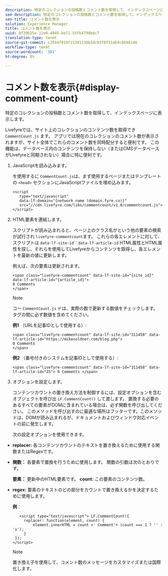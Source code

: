 ```yaml
---
description: 特定のコレクションの投稿数とコメント数を取得して、インデックスページに表示します。
seo-description: 特定のコレクションの投稿数とコメント数を取得して、インデックスページに表示します。
seo-title: コメント数を表示
solution: Experience Manager
title: コメント数を表示
uuid: 0f39b25e-11e0-4945-be71-55fb4798b6c7
translation-type: tm+mt
source-git-commit: c2594f919f153d1230b3dc0370f31d64cb698146
workflow-type: tm+mt
source-wordcount: '381'
ht-degree: 0%

---
```



# コメント数を表示{#display-comment-count}

特定のコレクションの投稿数とコメント数を取得して、インデックスページに表示します。

Livefyreでは、サイト上のコレクションのコンテンツ数を取得でき `CommentCount.js` ます。 アプリでは現在のコレクションのコメント数が表示されますが、サイト全体でこれらのコメント数を同時配分すると便利です。 この機能は、データベース内のコンテンツを保持しない（またはCMSデータベースがLivefyreと同期されない）場合に特に便利です。

1. JavaScriptを読み込みます。

   を使用するに `CommentCount.js`は、まず使用するページまたはテンプレートの `<head>` セクションにJavaScriptファイルを埋め込みます。

   ```
   <script 
      type="text/javascript" 
      data-lf-domain="{network name (domain.fyre.co)}" 
      src="//cdn.livefyre.com/libs/commentcount/v1.0/commentcount.js"> 
   </script>
   ```

1. HTML要素を連結します。

   スクリプトが読み込まれると、ページ上のクラス名がという他の要素の検索が試行され `livefyre-commentcount`ます。 これらの各エレメントに対して、スクリプトは `data-lf-site-id``data-lf-article-id` HTML属性とHTML属性を探し、それらを使用してLivefyreからコンテンツを取得し、各エレメントを最新の値に更新します。

   例えば、次の要素は更新されます。

   ```
   <span class="livefyre-commentcount" data-lf-site-id="{site_id}" data-lf-article-id="{article_id}"> 
   0 Comments  
   </span>
   ```

   >[!NOTE]
   >
   >コー `CommentCount.js` ドは、実際の数で更新する数値をチェックします。 タグの間に必ず数値を含めてください。

   **例1** （URLを記事IDとして使用する）:

   ```
   <span class="livefyre-commentcount" data-lf-site-id="311458" data-lf-article-id="https://mikesoldner.com/blog.php">  
   0 Comments  
   </span>
   ```

   **例2** （番号付きのシステムを記事IDとして使用する）:

   ```
   <span class="livefyre-commentcount" data-lf-site-id="311458" data-lf-article-id="25"> 0 Comments </span>
   ```

1. オプションを設定します。

   コンテンツカウントの置き換え方法を制御するには、設定オプションを含むオブジェクトを呼び出 `LF.CommentCount()` して渡します。 置換する必要のあるすべての要素がDOMに含まれている場合は、必ず関数を呼び出してください。 このメソッドを呼び出すのに最適な場所はフッターです。このメソッドは、DOMが読み込まれるが、ドキュメントおよびウィンドウ対応イベントの前に発生します。

   次の設定オプションを使用できます。

* **replacer:** 各コンテンツカウントのテキストを置き換えるために使用する関数またはRegexです。

* **関数：** 各要素で置換を行うために使用します。 関数の引数は次のとおりです。

   **要素：** 更新中のHTML要素です。
   **count:** この要素のコンテンツ数。

* **regex:** 要素のテキストのどの部分をカウントで置き換えるかを決定するために使用します。

   **例**：

   ```
      <script type="text/javascript"> LF.CommentCount({ 
        replacer: function(element, count) { 
            element.innerHTML = count +' Comment'+ (count === 1 ? '' : 's'); 
        } 
    }); 
   </script>
   ```

   >[!NOTE]
   >
   >置き換え子を使用して、コメント数のメッセージをカスタマイズまたは国際化します。
